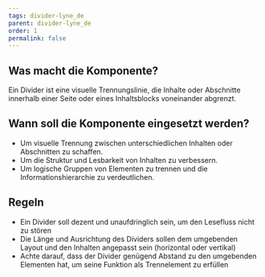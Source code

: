 ```yaml
---
tags: divider-lyne_de
parent: divider-lyne_de
order: 1
permalink: false
---
```


## Was macht die Komponente?
Ein Divider ist eine visuelle Trennungslinie, die Inhalte oder Abschnitte innerhalb einer Seite oder eines Inhaltsblocks voneinander abgrenzt.

## Wann soll die Komponente eingesetzt werden?
* Um visuelle Trennung zwischen unterschiedlichen Inhalten oder Abschnitten zu schaffen.
* Um die Struktur und Lesbarkeit von Inhalten zu verbessern.
* Um logische Gruppen von Elementen zu trennen und die Informationshierarchie zu verdeutlichen.

## Regeln
* Ein Divider soll dezent und unaufdringlich sein, um den Lesefluss nicht zu stören
* Die Länge und Ausrichtung des Dividers sollen dem umgebenden Layout und den Inhalten angepasst sein (horizontal oder vertikal)
* Achte darauf, dass der Divider genügend Abstand zu den umgebenden Elementen hat, um seine Funktion als Trennelement zu erfüllen
